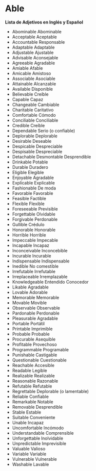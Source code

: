 # Able



**Lista de Adjetivos en Inglés y Español**

*   Abominable    Abominable
*   Acceptable    Aceptable
*   Accountable    Responsable
*   Adaptable    Adaptable
*   Adjustable    Ajustable
*   Advisable    Aconsejable
*   Agreeable    Agradable
*   Amiable    Afable
*   Amicable    Amistoso
*   Associable    Asociable
*   Attainable    Alcanzable
*   Available    Disponible
*   Believable    Creíble
*   Capable    Capaz
*   Changeable    Cambiable
*   Charitable    Caritativo
*   Comfortable    Cómodo
*   Conciliable    Conciliable
*   Credible    Creíble
*   Dependable    Serio (o confiable)
*   Deplorable    Deplorable
*   Desirable    Deseable
*   Despicable    Despreciable
*   Despisable    Despreciable
*   Detachable    Desmontable   Desprendible
*   Drinkable    Potable
*   Durable    Duradero
*   Eligible    Elegible
*   Enjoyable    Agradable
*   Explicable    Explicable
*   Fashionable    De moda
*   Favorable    Favorable
*   Feasible    Factible
*   Flexible    Flexible
*   Foreseeable    Previsible
*   Forgettable    Olvidable
*   Forgivable    Perdonable
*   Gullible    Crédulo
*   Honorable    Honorable
*   Horrible    Horrible
*   Impeccable    Impecable
*   Incapable    Incapaz
*   Inconceivable    Inconcebible
*   Incurable    Incurable
*   Indispensable    Indispensable
*   Inedible    No comestible
*   Irrefutable    Irrefutable
*   Irreplaceable    Irremplazable
*   Knowledgeable    Entendido   Conocedor
*   Likable    Agradable
*   Lovable    Adorable
*   Memorable    Memorable
*   Movable    Movible
*   Observable    Observable
*   Pardonable    Perdonable
*   Pleasurable    Agradable
*   Portable    Portátil
*   Printable    Imprimible
*   Probable    Probable
*   Procurable    Asequible
*   Profitable    Provechoso
*   Programmable    Programable
*   Punishable    Castigable
*   Questionable    Cuestionable
*   Reachable    Accesible
*   Readable    Legible
*   Realizable    Realizable
*   Reasonable    Razonable
*   Refutable    Refutable
*   Regrettable    Deplorable (o lamentable)
*   Reliable    Confiable
*   Remarkable    Notable
*   Removable    Desprendible
*   Stable    Estable
*   Suitable    Conveniente
*   Unable    Incapaz
*   Uncomfortable    Incómodo
*   Understandable    Comprensible
*   Unforgettable    Inolvidable
*   Unpredictable    Imprevisible
*   Valuable    Valioso
*   Variable    Variable
*   Vulnerable    Vulnerable
*   Washable    Lavable

